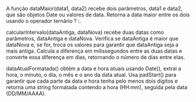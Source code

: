 A função dataMaior(data1, data2) recebe dois parâmetros, data1 e data2, que são objetos Date ou valores de data. Retorna a data maior entre os dois usando o operador ternário ? :.

calcularIntervalo(dataAntiga, dataNova) recebe duas datas como parâmetros, dataAntiga e dataNova. Verifica se dataAntiga é maior que dataNova e, se for, troca os valores para garantir que dataAntiga seja a mais antiga. Calcula a diferença em milissegundos entre as duas datas e converte essa diferença em dias, retornando o número de dias entre elas.

dataAtualFormatada() obtém a data e hora atuais usando Date(), extrai a hora, o minuto, o dia, o mês e o ano da data atual. Usa padStart() para garantir que cada parte da data e hora tenha pelo menos dois dígitos e retorna uma string formatada contendo a hora (HH:mm), seguida pela data (DD/MM/AAAA).
